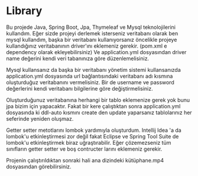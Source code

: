 # Library

Bu projede Java, Spring Boot, Jpa, Thymeleaf ve Mysql teknolojilerini kullandım.
Eğer sizde projeyi derlemek isterseniz veritabanı olarak ben mysql kullandım, başka bir veritabanı kullanıyorsanız
öncelikle projeye kullandığınız veritabanının driver'ını eklemeniz gerekir. (pom.xml e dependency olarak ekleyebilirsiniz)
Ve application.yml dosyasından driver name değerini kendi veri tabanınıza göre düzenlemelisiniz.

Mysql kullansanız da başka bir veritabanı yönetim sistemi kullansanızda application.yml dosyasında 
url bağlantısındaki veritabanı adı kısmına oluşturduğuz veritabanını vermelisiniz.
Bir de username ve password değerlerini kendi veritabanı bilgilerine göre değiştirmelisiniz.

Oluşturduğunuz veritabanına herhangi bir tablo eklemenize gerek yok bunu jpa bizim için yapacaktır.
Fakat bir kere çalıştıktan sonra application.yml dosyasında ki ddl-auto kısmını create den update yaparsanız
tablolarınız her seferinde yeniden oluşmaz.

Getter setter metotlarını lombok yardımıyla oluşturdum. Intellij Idea 'a da lombok'u etkinleştirmesi zor değil fakat
Eclipse ve Spring Tool Suite de lombok'u etkinleştirmek biraz uğraştırabilir. 
Eğer çözemezseniz tüm sınıfların getter setter ve boş contructer larını eklemeniz gerekir.

Projenin çalıştırıldıktan sonraki hali ana dizindeki kütüphane.mp4 dosyasından görebilirsiniz.
